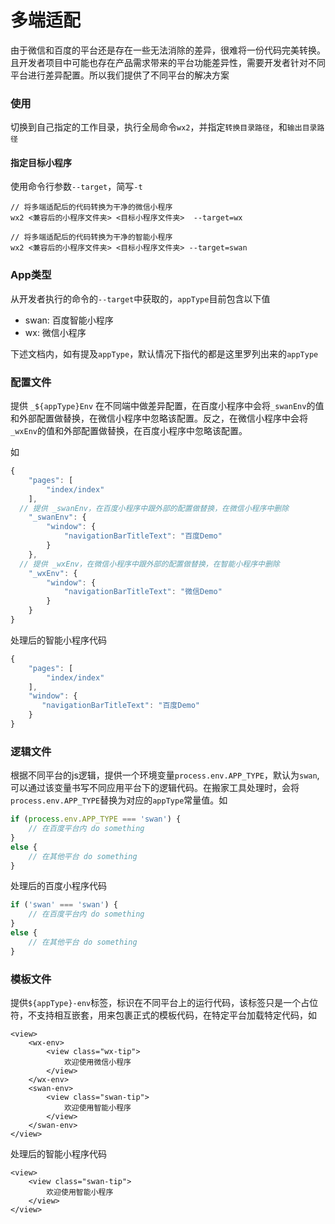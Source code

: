 # 多端适配

由于微信和百度的平台还是存在一些无法消除的差异，很难将一份代码完美转换。且开发者项目中可能也存在产品需求带来的平台功能差异性，需要开发者针对不同平台进行差异配置。所以我们提供了不同平台的解决方案

### 使用
切换到自己指定的工作目录，执行全局命令`wx2`，并指定`转换目录路径`，和`输出目录路径`

#### 指定目标小程序

使用命令行参数`--target`，简写`-t`
```
// 将多端适配后的代码转换为干净的微信小程序
wx2 <兼容后的小程序文件夹> <目标小程序文件夹>  --target=wx

// 将多端适配后的代码转换为干净的智能小程序
wx2 <兼容后的小程序文件夹> <目标小程序文件夹> --target=swan

```

### App类型
从开发者执行的命令的`--target`中获取的，`appType`目前包含以下值
* swan: 百度智能小程序
* wx: 微信小程序

下述文档内，如有提及`appType`，默认情况下指代的都是这里罗列出来的`appType`


### 配置文件
提供 `_${appType}Env` 在不同端中做差异配置，在百度小程序中会将`_swanEnv`的值和外部配置做替换，在微信小程序中忽略该配置。反之，在微信小程序中会将`_wxEnv`的值和外部配置做替换，在百度小程序中忽略该配置。

如
```js
{
    "pages": [
        "index/index"
    ],
  // 提供 _swanEnv，在百度小程序中跟外部的配置做替换，在微信小程序中删除
    "_swanEnv": {
        "window": {
            "navigationBarTitleText": "百度Demo"
        }
    },
  // 提供 _wxEnv，在微信小程序中跟外部的配置做替换，在智能小程序中删除
    "_wxEnv": {
        "window": {
            "navigationBarTitleText": "微信Demo"
        }
    }
}
```

处理后的智能小程序代码

```js
{
    "pages": [
        "index/index"
    ],
    "window": {
       "navigationBarTitleText": "百度Demo"
    }
}
```

### 逻辑文件

根据不同平台的js逻辑，提供一个环境变量`process.env.APP_TYPE`，默认为`swan`,可以通过该变量书写不同应用平台下的逻辑代码。在搬家工具处理时，会将`process.env.APP_TYPE`替换为对应的`appType`常量值。如

```js
if (process.env.APP_TYPE === 'swan') {
	// 在百度平台内 do something
}
else {
	// 在其他平台 do something
}
```

处理后的百度小程序代码

```js
if ('swan' === 'swan') {
    // 在百度平台内 do something
}
else {
    // 在其他平台 do something
}
```

### 模板文件

提供`${appType}-env`标签，标识在不同平台上的运行代码，该标签只是一个占位符，不支持相互嵌套，用来包裹正式的模板代码，在特定平台加载特定代码，如

```wxml
<view>
    <wx-env>
        <view class="wx-tip">
            欢迎使用微信小程序
        </view>
    </wx-env>
    <swan-env>
        <view class="swan-tip">
            欢迎使用智能小程序
        </view>
    </swan-env>
</view>
```

处理后的智能小程序代码

```swan
<view>
    <view class="swan-tip">
        欢迎使用智能小程序
    </view>
</view>
```